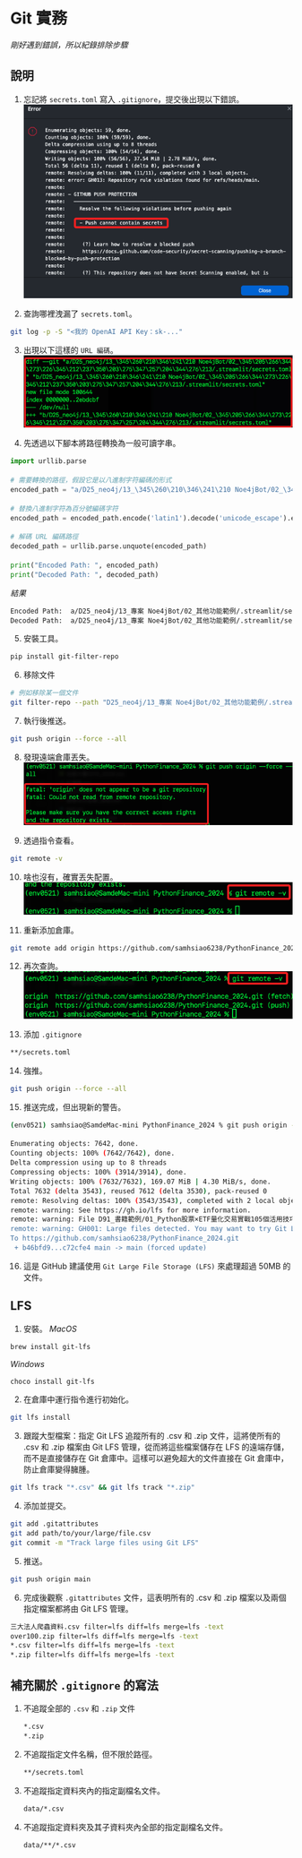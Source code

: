 # Git 實務

_剛好遇到錯誤，所以紀錄排除步驟_

## 說明

1. 忘記將 `secrets.toml` 寫入 `.gitignore`，提交後出現以下錯誤。
![](images/img_69.png)

2. 查詢哪裡洩漏了 `secrets.toml`。
```bash
git log -p -S "<我的 OpenAI API Key：sk-..."
```

3. 出現以下這樣的 `URL 編碼`。
![](images/img_70.png)

4. 先透過以下腳本將路徑轉換為一般可讀字串。
```python
import urllib.parse

# 需要轉換的路徑，假設它是以八進制字符編碼的形式
encoded_path = "a/D25_neo4j/13_\345\260\210\346\241\210 Noe4jBot/02_\345\205\266\344\273\226\345\212\237\350\203\275\347\257\204\344\276\213/.streamlit/secrets.toml" "b/D25_neo4j/13_\345\260\210\346\241\210 Noe4jBot/02_\345\205\266\344\273\226\345\212\237\350\203\275\347\257\204\344\276\213/.streamlit/secrets.toml"

# 替換八進制字符為百分號編碼字符
encoded_path = encoded_path.encode('latin1').decode('unicode_escape').encode('latin1').decode('utf-8')

# 解碼 URL 編碼路徑
decoded_path = urllib.parse.unquote(encoded_path)

print("Encoded Path: ", encoded_path)
print("Decoded Path: ", decoded_path)
```
_結果_
```bash
Encoded Path:  a/D25_neo4j/13_專案 Noe4jBot/02_其他功能範例/.streamlit/secrets.tomlb/D25_neo4j/13_專案 Noe4jBot/02_其他功能範例/.streamlit/secrets.toml
Decoded Path:  a/D25_neo4j/13_專案 Noe4jBot/02_其他功能範例/.streamlit/secrets.tomlb/D25_neo4j/13_專案 Noe4jBot/02_其他功能範例/.streamlit/secrets.toml
```

5. 安裝工具。
```bash
pip install git-filter-repo
```

6. 移除文件
```bash
# 例如移除某一個文件
git filter-repo --path "D25_neo4j/13_專案 Noe4jBot/02_其他功能範例/.streamlit/secrets.toml" --path "D25_neo4j/13_專案 Noe4jBot/02_其他功能範例/03_MongoDB+LangChain.ipynb" --invert-paths --force

```

7. 執行後推送。
```bash
git push origin --force --all
```

8. 發現遠端倉庫丟失。
![](images/img_71.png)

9. 透過指令查看。
```bash
git remote -v
```

10. 啥也沒有，確實丟失配置。
![](images/img_72.png)

11. 重新添加倉庫。
```bash
git remote add origin https://github.com/samhsiao6238/PythonFinance_2024.git
```

12. 再次查詢。
![](images/img_73.png)

13. 添加 `.gitignore`
```bash
**/secrets.toml
```

14. 強推。
```bash
git push origin --force --all
```

15. 推送完成，但出現新的警告。
```bash
(env0521) samhsiao@SamdeMac-mini PythonFinance_2024 % git push origin --force --all

Enumerating objects: 7642, done.
Counting objects: 100% (7642/7642), done.
Delta compression using up to 8 threads
Compressing objects: 100% (3914/3914), done.
Writing objects: 100% (7632/7632), 169.07 MiB | 4.30 MiB/s, done.
Total 7632 (delta 3543), reused 7612 (delta 3530), pack-reused 0
remote: Resolving deltas: 100% (3543/3543), completed with 2 local objects.
remote: warning: See https://gh.io/lfs for more information.
remote: warning: File D91_書籍範例/01_Python股票×ETF量化交易實戰105個活用技巧/範例程式碼_20231120/三大法人爬蟲資料.csv is 73.63 MB; this is larger than GitHub's recommended maximum file size of 50.00 MB
remote: warning: GH001: Large files detected. You may want to try Git Large File Storage - https://git-lfs.github.com.
To https://github.com/samhsiao6238/PythonFinance_2024.git
 + b46bfd9...c72cfe4 main -> main (forced update)
```

16. 這是 GitHub 建議使用 `Git Large File Storage (LFS)` 來處理超過 50MB 的文件。

## LFS

1. 安裝。
_MacOS_
```bash
brew install git-lfs
```
_Windows_
```bash
choco install git-lfs
```

2. 在倉庫中運行指令進行初始化。
```bash
git lfs install
```

3. 跟蹤大型檔案：指定 Git LFS 追蹤所有的 .csv 和 .zip 文件，這將使所有的 .csv 和 .zip 檔案由 Git LFS 管理，從而將這些檔案儲存在 LFS 的遠端存儲，而不是直接儲存在 Git 倉庫中。這樣可以避免超大的文件直接在 Git 倉庫中，防止倉庫變得臃腫。
```bash
git lfs track "*.csv" && git lfs track "*.zip"
```

4. 添加並提交。
```bash
git add .gitattributes
git add path/to/your/large/file.csv
git commit -m "Track large files using Git LFS"
```

5. 推送。
```bash
git push origin main
```

6. 完成後觀察 `.gitattributes` 文件，這表明所有的 .csv 和 .zip 檔案以及兩個指定檔案都將由 Git LFS 管理。
```bash
三大法人爬蟲資料.csv filter=lfs diff=lfs merge=lfs -text
over100.zip filter=lfs diff=lfs merge=lfs -text
*.csv filter=lfs diff=lfs merge=lfs -text
*.zip filter=lfs diff=lfs merge=lfs -text
```

## 補充關於 `.gitignore` 的寫法

1. 不追蹤全部的 `.csv` 和 `.zip` 文件

    ```bash
    *.csv
    *.zip
    ```

2. 不追蹤指定文件名稱，但不限於路徑。

    ```bash
    **/secrets.toml
    ```

3. 不追蹤指定資料夾內的指定副檔名文件。

    ```bash
    data/*.csv
    ```

4. 不追蹤指定資料夾及其子資料夾內全部的指定副檔名文件。

    ```bash
    data/**/*.csv
    ```